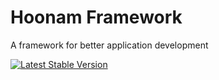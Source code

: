 # Hoonam Framework
A framework for better application development

<a href="https://packagist.org/packages/hoonam/framework">
  <img src="https://img.shields.io/packagist/v/hoonam/framework" alt="Latest Stable Version">
</a>
